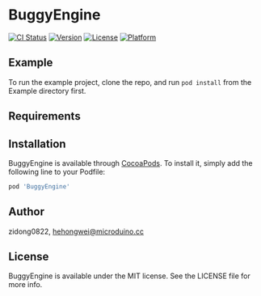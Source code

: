 # BuggyEngine

[![CI Status](https://img.shields.io/travis/zidong0822/BuggyEngine.svg?style=flat)](https://travis-ci.org/zidong0822/BuggyEngine)
[![Version](https://img.shields.io/cocoapods/v/BuggyEngine.svg?style=flat)](https://cocoapods.org/pods/BuggyEngine)
[![License](https://img.shields.io/cocoapods/l/BuggyEngine.svg?style=flat)](https://cocoapods.org/pods/BuggyEngine)
[![Platform](https://img.shields.io/cocoapods/p/BuggyEngine.svg?style=flat)](https://cocoapods.org/pods/BuggyEngine)

## Example

To run the example project, clone the repo, and run `pod install` from the Example directory first.

## Requirements

## Installation

BuggyEngine is available through [CocoaPods](https://cocoapods.org). To install
it, simply add the following line to your Podfile:

```ruby
pod 'BuggyEngine'
```

## Author

zidong0822, hehongwei@microduino.cc

## License

BuggyEngine is available under the MIT license. See the LICENSE file for more info.
